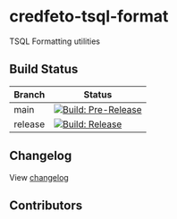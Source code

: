 # credfeto-tsql-format
TSQL Formatting utilities

## Build Status

| Branch  | Status                                                                                                                                                                                                                                |
|---------|---------------------------------------------------------------------------------------------------------------------------------------------------------------------------------------------------------------------------------------|
| main    | [![Build: Pre-Release](https://github.com/credfeto/credfeto-tsql-format/actions/workflows/build-and-publish-pre-release.yml/badge.svg)](https://github.com/credfeto/credfeto-tsql-format/actions/workflows/build-and-publish-pre-release.yml) |
| release | [![Build: Release](https://github.com/credfeto/credfeto-tsql-format/actions/workflows/build-and-publish-release.yml/badge.svg)](https://github.com/credfeto/credfeto-tsql-format/actions/workflows/build-and-publish-release.yml)             |

## Changelog

View [changelog](CHANGELOG.md)

## Contributors

<!-- ALL-CONTRIBUTORS-LIST:START - Do not remove or modify this section -->
<!-- prettier-ignore-start -->
<!-- markdownlint-disable -->

<!-- markdownlint-restore -->
<!-- prettier-ignore-end -->

<!-- ALL-CONTRIBUTORS-LIST:END -->